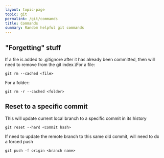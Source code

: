 ```yaml
---
layout: topic-page
topic: git
permalink: /git/commands
title: Commands
summary: Random helpful git commands
---
```



## "Forgetting" stuff
If a file is added to .gitignore after it has already been committed, then will need to remove from the git index.\For a file:
```shell
git rm --cached <file>
```
For a folder:
```shell
git rm -r --cached <folder>
```

## Reset to a specific commit
This will update current local branch to a specific commit in its history
```shell
git reset --hard <commit hash>
```
If need to update the remote branch to this same old commit, will need to do a forced push
```shell
git push -f origin <branch name>
```
